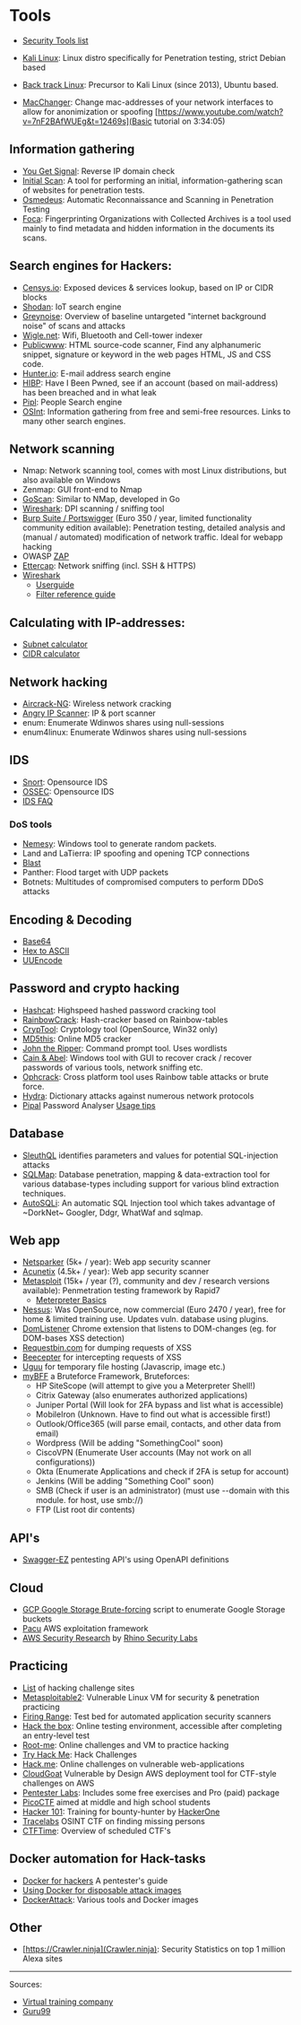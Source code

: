 # Tools

* [Security Tools list](https://sectools.org)

* [Kali Linux](https://www.kali.org/downloads/): Linux distro specifically for Penetration testing, strict Debian based
* [Back track Linux](https://www.backtrack-linux.org/): Precursor to Kali Linux (since 2013), Ubuntu based.
* [MacChanger](https://www.hackingtutorials.org/general-tutorials/mac-address-spoofing-with-macchanger/): Change mac-addresses of your network interfaces to allow for anonimization or spoofing [https://www.youtube.com/watch?v=7nF2BAfWUEg&t=12469s](Basic tutorial on 3:34:05)

## Information gathering
* [You Get Signal](https://www.yougetsignal.com/tools/web-sites-on-web-server/): Reverse IP domain check
* [Initial Scan](https://github.com/SolomonSklash/initial-scan): A tool for performing an initial, information-gathering scan of websites for penetration tests.
* [Osmedeus](https://github.com/j3ssie/Osmedeus): Automatic Reconnaissance and Scanning in Penetration Testing
* [Foca](https://www.elevenpaths.com/labstools/foca/index.html): Fingerprinting Organizations with Collected Archives is a tool used mainly to find metadata and hidden information in the documents its scans. 

## Search engines for Hackers:
* [Censys.io](https://censys.io/): Exposed devices & services lookup, based on IP or CIDR blocks
* [Shodan](https://www.shodan.io/): IoT search engine
* [Greynoise](https://viz.greynoise.io/table): Overview of baseline untargeted "internet background noise" of scans and attacks
* [Wigle.net](https://wigle.net/): Wifi, Bluetooth and Cell-tower indexer
* [Publicwww](https://publicwww.com/): HTML source-code scanner, Find any alphanumeric snippet, signature or keyword in the web pages HTML, JS and CSS code.
* [Hunter.io](https://hunter.io/): E-mail address search engine
* [HIBP](https://haveibeenpwned.com/): Have I Been Pwned, see if an account (based on mail-address) has been breached and in what leak
* [Pipl](https://pipl.com/): People Search engine
* [OSInt](https://osintframework.com/): Information gathering from free and semi-free resources. Links to many other search engines.

## Network scanning
* Nmap: Network scanning tool, comes with most Linux distributions, but also available on Windows
* Zenmap: GUI front-end to Nmap
* [GoScan](https://github.com/marco-lancini/goscan): Similar to NMap, developed in Go
* [Wireshark](https://www.wireshark.org): DPI scanning / sniffing tool
* [Burp Suite / Portswigger](https://portswigger.net/burp/communitydownload) (Euro 350 / year, limited functionality community edition available): Penetration testing, detailed analysis and (manual / automated) modification of network traffic. Ideal for webapp hacking
* OWASP [ZAP](https://www.owasp.org/index.php/OWASP_Zed_Attack_Proxy_Project)
* [Ettercap](http://www.ettercap-project.org/ettercap/downloads.html): Network sniffing (incl. SSH & HTTPS)
* [Wireshark](https://www.wireshark.org)
  * [Userguide](https://www.wireshark.org/docs/wsug_html_chunked/)
  * [Filter reference guide](https://www.wireshark.org/docs/dfref/)

## Calculating with IP-addresses:
* [Subnet calculator](http://www.subnet-calculator.com/)
* [CIDR calculator](http://www.subnet-calculator.com/cidr.php)

## Network hacking
* [Aircrack-NG](https://www.aircrack-ng.org/downloads.html): Wireless network cracking
* [Angry IP Scanner](https://angryip.org/download/#linux): IP & port scanner
* enum: Enumerate Wdinwos shares using null-sessions
* enum4linux: Enumerate Wdinwos shares using null-sessions

## IDS
* [Snort](https://www.snort.org/): Opensource IDS
* [OSSEC](https://www.ossec.net/): Opensource IDS
* [IDS FAQ](http://www.linuxsecurity.com/resource_files/intrusion_detection/network-intrusion-detection.html)

### DoS tools
* [Nemesy](http://packetstormsecurity.com/files/25599/nemesy13.zip.html): Windows tool to generate random packets.
* Land and LaTierra: IP spoofing and opening TCP connections
* [Blast](http://www.opencomm.co.uk/products/blast/features.php)
* Panther: Flood target with UDP packets
* Botnets: Multitudes of compromised computers to perform DDoS attacks

## Encoding & Decoding
* [Base64](https://www.base64encode.org/)
* [Hex to ASCII](https://www.rapidtables.com/convert/number/hex-to-ascii.html)
* [UUEncode](http://uuencode.online-domain-tools.com/)

## Password and crypto hacking
* [Hashcat](https://hashcat.net/hashcat/): Highspeed hashed password cracking tool
* [RainbowCrack](http://project-rainbowcrack.com/index.htm): Hash-cracker based on Rainbow-tables
* [CrypTool](https://www.cryptool.org/en/ct1-downloads): Cryptology tool (OpenSource, Win32 only)
* [MD5this](http://www.md5this.com/): Online MD5 cracker
* [John the Ripper](http://www.openwall.com/john/): Command prompt tool. Uses wordlists
* [Cain & Abel](http://www.softpedia.com/get/Security/Decrypting-Decoding/Cain-and-Abel.shtml): Windows tool with GUI to recover crack / recover passwords of various tools, network sniffing etc.
* [Ophcrack](http://ophcrack.sourceforge.net/): Cross platform tool uses Rainbow table attacks or brute force.
* [Hydra](https://sectools.org/tool/hydra/): Dictionary attacks against numerous network protocols
* [Pipal](https://digi.ninja/projects/pipal.php) Password Analyser [Usage tips](./pipal.md)

## Database
* [SleuthQL](https://github.com/RhinoSecurityLabs/SleuthQL) identifies parameters and values for potential SQL-injection attacks
* [SQLMap](tools/sqlmap.md): Database penetration, mapping & data-extraction tool for various database-types including support for various blind extraction techniques.
* [AutoSQLi](https://github.com/jesuiscamille/AutoSQLi): An automatic SQL Injection tool which takes advantage of ~DorkNet~ Googler, Ddgr, WhatWaf and sqlmap.

## Web app
* [Netsparker](https://www.netsparker.com) (5k+ / year): Web app security scanner
* [Acunetix](https://www.acunetix.com/web-vulnerability-scanner/) (4.5k+ / year): Web app security scanner
* [Metasploit](https://www.metasploit.com/) (15k+ / year (?), community and dev / research versions available): Penmetration testing framework by Rapid7
  * [Meterpreter Basics](https://www.offensive-security.com/metasploit-unleashed/meterpreter-basics/)
* [Nessus](https://www.tenable.com/downloads/nessus): Was OpenSource, now commercial (Euro 2470 / year), free for home & limited training use. Updates vuln. database using plugins.
* [DomListener](https://chrome.google.com/webstore/detail/domlistener/jlfdgnlpibogjanomigieemaembjeolj?hl=en) Chrome extension that listens to DOM-changes (eg. for DOM-bases XSS detection)
* [Requestbin.com](https://requestbin.com) for dumping requests of XSS
* [Beecepter](https://beeceptor.com/) for intercepting requests of XSS
* [Uguu](https://uguu.se) for temporary file hosting (Javascrip, image etc.)
* [myBFF](https://github.com/MooseDojo/myBFF) a Bruteforce Framework, Bruteforces:
  * HP SiteScope (will attempt to give you a Meterpreter Shell!)
  * Citrix Gateway (also enumerates authorized applications)
  * Juniper Portal (Will look for 2FA bypass and list what is accessible)
  * MobileIron (Unknown. Have to find out what is accessible first!)
  * Outlook/Office365 (will parse email, contacts, and other data from email)
  * Wordpress (Will be adding "SomethingCool" soon)
  * CiscoVPN (Enumerate User accounts (May not work on all configurations))
  * Okta (Enumerate Applications and check if 2FA is setup for account)
  * Jenkins (Will be adding "Something Cool" soon)
  * SMB (Check if user is an administrator) (must use --domain with this module. for host, use smb://)
  * FTP (List root dir contents)

## API's
* [Swagger-EZ](https://github.com/RhinoSecurityLabs/Swagger-EZ) pentesting API's using OpenAPI definitions

## Cloud
* [GCP Google Storage Brute-forcing](https://github.com/RhinoSecurityLabs/GCPBucketBrute) script to enumerate Google Storage buckets
* [Pacu](https://github.com/RhinoSecurityLabs/pacu) AWS exploitation framework
* [AWS Security Research](https://github.com/RhinoSecurityLabs/Cloud-Security-Research) by [Rhino Security Labs](http://www.rhinosecuritylabs.com/)


## Practicing
* [List](https://www.blackroomsec.com/updated-hacking-challenge-site-links/) of hacking challenge sites
* [Metasploitable2](https://sourceforge.net/projects/metasploitable/files/Metasploitable2/): Vulnerable Linux VM for security & penetration practicing
* [Firing Range](https://public-firing-range.appspot.com/): Test bed for automated application security scanners
* [Hack the box](https://www.hackthebox.eu/): Online testing environment, accessible after completing an entry-level test
* [Root-me](https://www.root-me.org/?lang=en): Online challenges and VM to practice hacking
* [Try Hack Me](https://tryhackme.com/): Hack Challenges
* [Hack.me](https://hack.me/): Online challenges on vulnerable web-applications
* [CloudGoat](https://github.com/RhinoSecurityLabs/cloudgoat) Vulnerable by Design AWS deployment tool for CTF-style challenges on AWS
* [Pentester Labs](https://www.pentesterlab.com/): Includes some free exercises and Pro (paid) package
* [PicoCTF](https://picoctf.com/) aimed at middle and high school students
* [Hacker 101](https://www.hacker101.com/): Training for bounty-hunter by [HackerOne](https://www.hackerone.com/)
* [Tracelabs](https://www.tracelabs.org/getinvolved/ctf/) OSINT CTF on finding missing persons
* [CTFTime](https://ctftime.org/): Overview of scheduled CTF's

## Docker automation for Hack-tasks
* [Docker for hackers](https://www.pentestpartners.com/security-blog/docker-for-hackers-a-pen-testers-guide/) A pentester's guide
* [Using Docker for disposable attack images](https://blog.zsec.uk/ltr101-dac/)
* [DockerAttack](https://github.com/ZephrFish/DockerAttack): Various tools and Docker images

## Other
* [https://Crawler.ninja](Crawler.ninja): Security Statistics on top 1 million Alexa sites

---------------
Sources:
* [Virtual training company](https://www.youtube.com/watch?v=wWKbQIfEGrQ&index=2&list=PL_pOCSwlf9XkyacNSmF5ZtjeMeP4ap8KI)
* [Guru99](https://www.guru99.com/ethical-hacking-tutorials.html)
